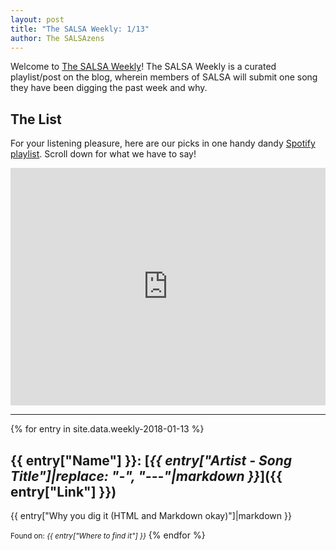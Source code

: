 ```yaml
---
layout: post
title: "The SALSA Weekly: 1/13"
author: The SALSAzens
---
```


Welcome to [The SALSA Weekly](/weekly)! The SALSA Weekly is a curated playlist/post on the blog, wherein members of SALSA will submit one song they have been digging the past week and why.

<style>
iframe { margin: 0 auto; display: block; width: 100%; }
</style>

## The List

For your listening pleasure, here are our picks in one handy dandy [Spotify
playlist](https://open.spotify.com/user/drabmakyo/playlist/6xdesBmDndcmgcM1tpSz4g). Scroll down for what we have to say!

<iframe
src="https://open.spotify.com/embed/user/drabmakyo/playlist/6xdesBmDndcmgcM1tpSz4g" width="300" height="380" frameborder="0" allowtransparency="true"></iframe>

-----

{% for entry in site.data.weekly-2018-01-13 %}
## {{ entry["Name"] }}: [*{{ entry["Artist - Song Title"]|replace: "-", "---"|markdown }}*]({{ entry["Link"] }})

{{ entry["Why you dig it (HTML and Markdown okay)"]|markdown }}

<small>Found on: <em>{{ entry["Where to find it"] }}</em></small>
{% endfor %}
